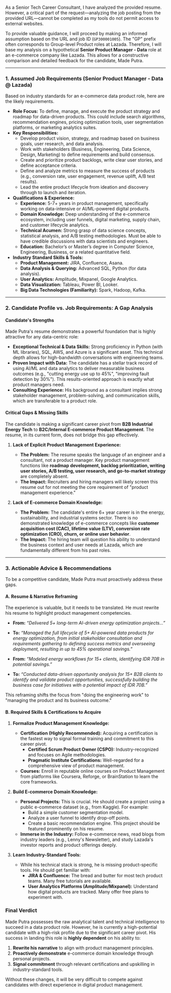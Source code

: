 As a Senior Tech Career Consultant, I have analyzed the provided resume. However, a critical part of the request—analyzing the job posting from the provided URL—cannot be completed as my tools do not permit access to external websites.

To provide valuable guidance, I will proceed by making an informed assumption based on the URL and job ID (`GP300001005`). The "GP" prefix often corresponds to Group-level Product roles at Lazada. Therefore, I will base my analysis on a hypothetical **Senior Product Manager - Data** role at an e-commerce company like Lazada. This allows for a constructive comparison and detailed feedback for the candidate, Made Putra.

---

### **1. Assumed Job Requirements (Senior Product Manager - Data @ Lazada)**

Based on industry standards for an e-commerce data product role, here are the likely requirements.

*   **Role Focus:** To define, manage, and execute the product strategy and roadmap for data-driven products. This could include search algorithms, recommendation engines, pricing optimization tools, user segmentation platforms, or marketing analytics suites.
*   **Key Responsibilities:**
    *   Develop product vision, strategy, and roadmap based on business goals, user research, and data analysis.
    *   Work with stakeholders (Business, Engineering, Data Science, Design, Marketing) to define requirements and build consensus.
    *   Create and prioritize product backlogs, write clear user stories, and define acceptance criteria.
    *   Define and analyze metrics to measure the success of products (e.g., conversion rate, user engagement, revenue uplift, A/B test results).
    *   Lead the entire product lifecycle from ideation and discovery through to launch and iteration.
*   **Qualifications & Experience:**
    *   **Experience:** 5-7+ years in product management, specifically working on data-intensive or AI/ML-powered digital products.
    *   **Domain Knowledge:** Deep understanding of the e-commerce ecosystem, including user funnels, digital marketing, supply chain, and customer lifecycle analytics.
    *   **Technical Acumen:** Strong grasp of data science concepts, statistical analysis, and A/B testing methodologies. Must be able to have credible discussions with data scientists and engineers.
    *   **Education:** Bachelor’s or Master’s degree in Computer Science, Engineering, Business, or a related quantitative field.
*   **Industry Standard Skills & Tools:**
    *   **Product Management:** JIRA, Confluence, Asana.
    *   **Data Analysis & Querying:** Advanced SQL, Python (for data analysis).
    *   **User Analytics:** Amplitude, Mixpanel, Google Analytics.
    *   **Data Visualization:** Tableau, Power BI, Looker.
    *   **Big Data Technologies (Familiarity):** Spark, Hadoop, Kafka.

---

### **2. Candidate Profile vs. Job Requirements: A Gap Analysis**

#### **Candidate's Strengths**

Made Putra's resume demonstrates a powerful foundation that is highly attractive for any data-centric role:

*   **Exceptional Technical & Data Skills:** Strong proficiency in Python (with ML libraries), SQL, AWS, and Azure is a significant asset. This technical depth allows for high-bandwidth conversations with engineering teams.
*   **Proven Impact with Data:** The candidate has a stellar track record of using AI/ML and data analytics to deliver measurable business outcomes (e.g., "cutting energy use up to 45%", "improving fault detection by 30%"). This results-oriented approach is exactly what product managers need.
*   **Consulting Experience:** His background as a consultant implies strong stakeholder management, problem-solving, and communication skills, which are transferable to a product role.

#### **Critical Gaps & Missing Skills**

The candidate is making a significant career pivot from **B2B Industrial Energy Tech** to **B2C/Internal E-commerce Product Management**. The resume, in its current form, does not bridge this gap effectively.

1.  **Lack of Explicit Product Management Experience:**
    *   **The Problem:** The resume speaks the language of an engineer and a consultant, not a product manager. Key product management functions like **roadmap development, backlog prioritization, writing user stories, A/B testing, user research, and go-to-market strategy** are completely absent.
    *   **The Impact:** Recruiters and hiring managers will likely screen this resume out for not meeting the core requirement of "product management experience."

2.  **Lack of E-commerce Domain Knowledge:**
    *   **The Problem:** The candidate's entire 6+ year career is in the energy, sustainability, and industrial systems sector. There is no demonstrated knowledge of e-commerce concepts like **customer acquisition cost (CAC), lifetime value (LTV), conversion rate optimization (CRO), churn, or online user behavior**.
    *   **The Impact:** The hiring team will question his ability to understand the business context and user needs at Lazada, which are fundamentally different from his past roles.

---

### **3. Actionable Advice & Recommendations**

To be a competitive candidate, Made Putra must proactively address these gaps.

#### **A. Resume & Narrative Reframing**

The experience is valuable, but it needs to be translated. He must rewrite his resume to highlight product management competencies.

*   **From:** *“Delivered 5+ long-term AI-driven energy optimization projects...”*
*   **To:** *“Managed the full lifecycle of 5+ AI-powered data products for energy optimization, from initial stakeholder consultation and requirements gathering to defining success metrics and overseeing deployment, resulting in up to 45% operational savings.”*

*   **From:** *“Modeled energy workflows for 15+ clients, identifying IDR 70B in potential savings.”*
*   **To:** *“Conducted data-driven opportunity analysis for 15+ B2B clients to identify and validate product opportunities, successfully building the business case for initiatives with a potential impact of IDR 70B.”*

This reframing shifts the focus from "doing the engineering work" to "managing the product and its business outcome."

#### **B. Required Skills & Certifications to Acquire**

1.  **Formalize Product Management Knowledge:**
    *   **Certification (Highly Recommended):** Acquiring a certification is the fastest way to signal formal training and commitment to this career pivot.
        *   **Certified Scrum Product Owner (CSPO):** Industry-recognized and focuses on Agile methodologies.
        *   **Pragmatic Institute Certifications:** Well-regarded for a comprehensive view of product management.
    *   **Courses:** Enroll in reputable online courses on Product Management from platforms like Coursera, Reforge, or BrainStation to learn the core frameworks.

2.  **Build E-commerce Domain Knowledge:**
    *   **Personal Projects:** This is crucial. He should create a project using a public e-commerce dataset (e.g., from Kaggle). For example:
        *   Build a simple customer segmentation model.
        *   Analyze a user funnel to identify drop-off points.
        *   Create a basic recommendation engine.
        This project should be featured prominently on his resume.
    *   **Immerse in the Industry:** Follow e-commerce news, read blogs from industry leaders (e.g., Lenny's Newsletter), and study Lazada's investor reports and product offerings deeply.

3.  **Learn Industry-Standard Tools:**
    *   While his technical stack is strong, he is missing product-specific tools. He should get familiar with:
        *   **JIRA & Confluence:** The bread and butter for most tech product teams. Many free tutorials are available.
        *   **User Analytics Platforms (Amplitude/Mixpanel):** Understand how digital products are tracked. Many offer free plans to experiment with.

### **Final Verdict**

Made Putra possesses the raw analytical talent and technical intelligence to succeed in a data product role. However, he is currently a high-potential candidate with a high-risk profile due to the significant career pivot. His success in landing this role is **highly dependent** on his ability to:

1.  **Rewrite his narrative** to align with product management principles.
2.  **Proactively demonstrate** e-commerce domain knowledge through personal projects.
3.  **Signal commitment** through relevant certifications and upskilling in industry-standard tools.

Without these changes, it will be very difficult to compete against candidates with direct experience in digital product management.